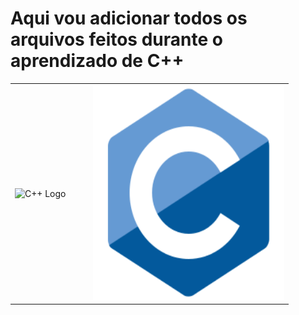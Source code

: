 # Aqui vou adicionar todos os arquivos feitos durante o aprendizado de C++

<table>
  <tr>
    <td>
      <img src="https://raw.githubusercontent.com/isocpp/logos/master/cpp_logo.png" alt="C++ Logo" width="306" height="344" style="margin-right: 20px"/>
    </td>
    <td>
      <img src="https://raw.githubusercontent.com/devicons/devicon/ca28c779441053191ff11710fe24a9e6c23690d6/icons/c/c-original.svg" width="306" height="344" style="margin-left: 10px"/>
    </td>
  </tr>
</table>
